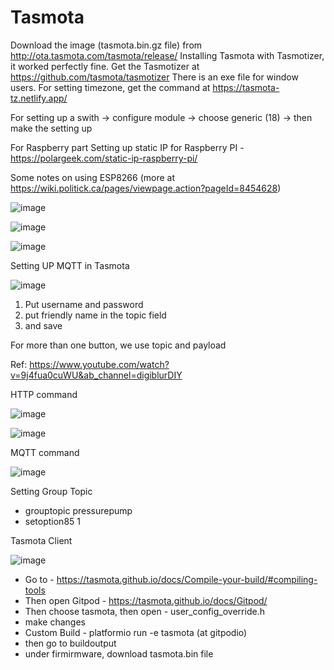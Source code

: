 # Tasmota

Download the image (tasmota.bin.gz file) from http://ota.tasmota.com/tasmota/release/
Installing Tasmota with Tasmotizer, it worked perfectly fine. Get the Tasmotizer at https://github.com/tasmota/tasmotizer
There is an exe file for window users.
For setting timezone, get the command at https://tasmota-tz.netlify.app/

For setting up a swith -> configure module -> choose generic (18) -> then make the setting up

For Raspberry part
Setting up static IP for Raspberry PI - https://polargeek.com/static-ip-raspberry-pi/

Some notes on using ESP8266 (more at https://wiki.politick.ca/pages/viewpage.action?pageId=8454628)

![image](https://user-images.githubusercontent.com/16104631/200354673-5c4d0114-e3ee-41ad-9bbf-06a5f9adaa65.png)

![image](https://user-images.githubusercontent.com/16104631/200355128-d8e0e11d-7e60-405a-823a-c895de02e63e.png)


![image](https://user-images.githubusercontent.com/16104631/212595891-340ca250-fc7a-40d0-92af-64f1599359be.png)


Setting UP MQTT in Tasmota

![image](https://user-images.githubusercontent.com/16104631/213329857-0160d4da-11f7-4918-a354-ab12b696af8c.png)

1. Put username and password
2. put friendly name in the topic field
3. and save

For more than one button, we use topic and payload

Ref: https://www.youtube.com/watch?v=9j4fua0cuWU&ab_channel=digiblurDIY


HTTP command

![image](https://user-images.githubusercontent.com/16104631/218124778-e7933d13-1806-4dd3-aa21-46dab7724699.png)


![image](https://user-images.githubusercontent.com/16104631/218124942-d42926b6-a15c-4916-a4e6-4e59ef273329.png)

MQTT command

![image](https://user-images.githubusercontent.com/16104631/218125085-6450002e-d749-4a8b-9759-a7d37c5b9184.png)


Setting Group Topic
- grouptopic pressurepump
- setoption85 1

Tasmota Client

![image](https://user-images.githubusercontent.com/16104631/218308700-4d1c740b-6ffe-46df-9761-1bf8563f1ad9.png)


- Go to - https://tasmota.github.io/docs/Compile-your-build/#compiling-tools
- Then open Gitpod - https://tasmota.github.io/docs/Gitpod/
- Then choose tasmota, then open -  user_config_override.h
- make changes
- Custom Build - platformio run -e tasmota (at gitpodio)
- then go to buildoutput
- under firmirmware, download tasmota.bin file
